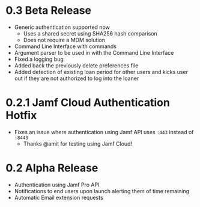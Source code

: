 # 0.3 Beta Release
- Generic authentication supported now
  - Uses a shared secret using SHA256 hash comparison
  - Does not require a MDM solution
- Command Line Interface with commands
- Argument parser to be used in with the Command Line Interface
- Fixed a logging bug
- Added back the previously delete preferences file
- Added detection of existing loan period for other users and kicks user out if they are not authorized to log into the loaner

# 0.2.1 Jamf Cloud Authentication Hotfix
- Fixes an issue where authentication using Jamf API uses `:443` instead of `:8443`
  - Thanks @amit for testing using Jamf Cloud!

# 0.2 Alpha Release
- Authentication using Jamf Pro API
- Notifications to end users upon launch alerting them of time remaining
- Automatic Email extension requests
